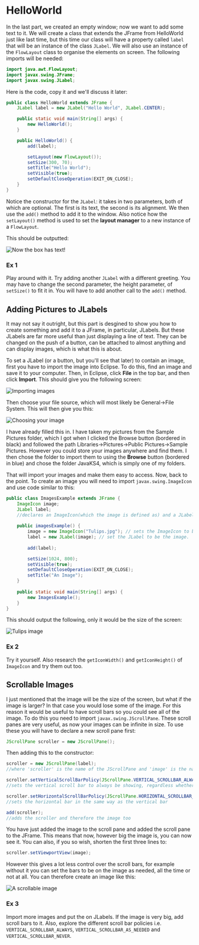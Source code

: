 HelloWorld
===

In the last part, we created an empty window; now we want to add some text to it. We will create a class that extends the JFrame from HelloWorld just like last time, but this time our class will have a property called `label` that will be an instance of the class `JLabel`. We will also use an instance of the `FlowLayout` class to organise the elements on screen. The following imports will be needed:

```java
import java.awt.FlowLayout;
import javax.swing.JFrame;
import javax.swing.JLabel;
```

Here is the code, copy it and we'll discuss it later:

```java
public class HelloWorld extends JFrame {
    JLabel label = new JLabel("Hello World", JLabel.CENTER);

    public static void main(String[] args) {
        new HelloWorld();
    }

    public HelloWorld() {
        add(label);

        setLayout(new FlowLayout());
	    setSize(300, 70);
	    setTitle("Hello World");
	    setVisible(true);
	    setDefaultCloseOperation(EXIT_ON_CLOSE);
	}
}
```

Notice the constructor for the `JLabel`: it takes in two parameters, both of which are optional. The first is its text, the second is its alignment. We then use the `add()` method to add it to the window. Also notice how the `setLayout()` method is used to set the **layout manager** to a new instance of a `FlowLayout`. 

This should be outputted:

![Now the box has text!](../Images/Chapter-IV/HelloWorld/Hello_World.png)

### Ex 1
Play around with it. Try adding another `JLabel` with a different greeting. You may have to change the second parameter, the height parameter, of `setSize()` to fit it in. You will have to add another call to the `add()` method.

## Adding Pictures to JLabels
It may not say it outright, but this part is desgined to show you how to create something and add it to a JFrame, in particular, JLabels. But these JLabels are far more useful than just displaying a line of text. They can be changed on the push of a button, can be attached to almost anything and can display images, which is what this is about.

To set a JLabel (or a button, but you'll see that later) to contain an image, first you have to import the image into Eclipse. To do this, find an image and save it to your computer. Then, in Eclipse, click **File** in the top bar, and then click **Import**. This should give you the following screen:

![Importing images](../Images/Chapter-IV/HelloWorld/imports.png)

Then choose your file source, which will most likely be General->File System. This will then give you this:

![Choosing your image](../Images/Chapter-IV/HelloWorld/imports2.png)

I have already filled this in. I have taken my pictures from the Sample Pictures folder, which I got when I clicked the Browse button (bordered in black) and followed the path Libraries->Pictures->Public Pictures->Sample Pictures. However you could store your images anywhere and find them. I then chose the folder to import them to using the **Browse** button (bordered in blue) and chose the folder JavaKS4, which is simply one of my folders.

That will import your images and make them easy to access. Now, back to the point. To create an image you will need to import `javax.swing.ImageIcon` and use code similar to this:

```java
public class ImagesExample extends JFrame {
	ImageIcon image;
	JLabel label;
	//declares an ImageIcon(which the image is defined as) and a JLabel.
	
	public imagesExample() {
		image = new ImageIcon("Tulips.jpg"); // sets the ImageIcon to be Tulips.jpg
		label = new JLabel(image); // set the JLabel to be the image.
		
		add(label);

		setSize(1024, 800);
		setVisible(true);
		setDefaultCloseOperation(EXIT_ON_CLOSE);
		setTitle("An Image");
	}
	
	public static void main(String[] args) {
		new ImagesExample();
	}
}
```

This should output the following, only it would be the size of the screen:

![Tulips image](../Images/Chapter-IV/HelloWorld/Tulips.png)

### Ex 2
Try it yourself. Also research the `getIconWidth()` and `getIconHeight()` of `ImageIcon` and try them out too.

## Scrollable Images
I just mentioned that the image will be the size of the screen, but what if the image is larger? In that case you would lose some of the image. For this reason it would be useful to have scroll bars so you could see all of the image. To do this you need to import `javax.swing.JScrollPane`. These scroll panes are very useful, as now your images can be infinite in size. To use these you will have to declare a new scroll pane first:

```java
JScrollPane scroller = new JScrollPane();
```

Then adding this to the constructor:

```java
scroller = new JScrollPane(label);
//where 'scroller' is the name of the JScrollPane and 'image' is the name of the JLabel with an image on it

scroller.setVerticalScrollBarPolicy(JScrollPane.VERTICAL_SCROLLBAR_ALWAYS);
//sets the vertical scroll bar to always be showing, regardless whether or not it is in use

scroller.setHorizontalScrollBarPolicy(JScrollPane.HORIZONTAL_SCROLLBAR_ALWAYS);
//sets the horizontal bar in the same way as the vertical bar 

add(scroller);
//adds the scroller and therefore the image too
```

You have just added the image to the scroll pane and added the scroll pane to the JFrame. This means that now, however big the image is, you can now see it. You can also, if you so wish, shorten the first three lines to: 

```java
scroller.setViewportView(image);
```

However this gives a lot less control over the scroll bars, for example without it you can set the bars to be on the image as needed, all the time or not at all. You can therefore create an image like this:

![A scrollable image](../Images/Chapter-IV/HelloWorld/scroll-images.png)

### Ex 3
Import more images and put the on JLabels. If the image is very big, add scroll bars to it. Also, explore the different scroll bar policies i.e. `VERTICAL_SCROLLBAR_ALWAYS`, `VERTICAL_SCROLLBAR_AS_NEEDED` and `VERTICAL_SCROLLBAR_NEVER`.
